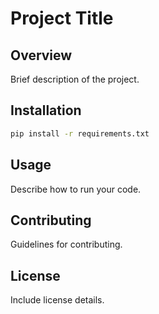 # Project Title

## Overview
Brief description of the project.

## Installation
```bash
pip install -r requirements.txt
```

## Usage
Describe how to run your code.

## Contributing
Guidelines for contributing.

## License
Include license details.
